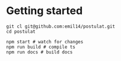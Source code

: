 # Getting started
```shell
git cl git@github.com:emil14/postulat.git
cd postulat

npm start # watch for changes
npm run build # compile ts
npm run docs # build docs
```
